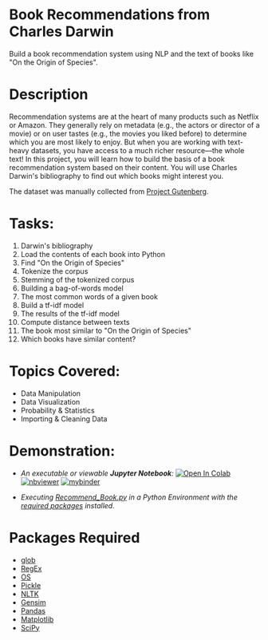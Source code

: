 # Book Recommendations from Charles Darwin
Build a book recommendation system using NLP and the text of books like "On the Origin of Species".

# Description
Recommendation systems are at the heart of many products such as Netflix or Amazon. They generally rely on metadata (e.g., the actors or director of a movie) or on user tastes (e.g., the movies you liked before) to determine which you are most likely to enjoy. But when you are working with text-heavy datasets, you have access to a much richer resource—the whole text! In this project, you will learn how to build the basis of a book recommendation system based on their content. You will use Charles Darwin's bibliography to find out which books might interest you.

The dataset was manually collected from [Project Gutenberg](https://www.gutenberg.org/).

# Tasks:
1. Darwin's bibliography
2. Load the contents of each book into Python
3. Find "On the Origin of Species"
4. Tokenize the corpus
5. Stemming of the tokenized corpus
6. Building a bag-of-words model
7. The most common words of a given book
8. Build a tf-idf model
9. The results of the tf-idf model
10. Compute distance between texts
11. The book most similar to "On the Origin of Species"
12. Which books have similar content?

# Topics Covered:
- Data Manipulation
- Data Visualization
- Probability & Statistics
- Importing & Cleaning Data

# Demonstration:

- *An executable or viewable **Jupyter Notebook**:* 
[![Open In Colab](https://colab.research.google.com/assets/colab-badge.svg)](https://colab.research.google.com/github/Suraj-Patro/Recommend_Book/blob/main/Recommend_Book.ipynb)
[![nbviewer](https://raw.githubusercontent.com/jupyter/design/master/logos/Badges/nbviewer_badge.svg)](https://nbviewer.jupyter.org/github/Suraj-Patro/Recommend_Book/blob/main/Recommend_Book.ipynb)
[![mybinder](https://mybinder.org/badge_logo.svg)](https://mybinder.org/v2/gh/Suraj-Patro/Recommend_Book/main?filepath=Recommend_Book.ipynb)

- *Executing [Recommend_Book.py](https://raw.githubusercontent.com/Suraj-Patro/Recommend_Book/main/recommend_book.py) in a Python Environment with the [required packages](#packages-required) installed.*

# Packages Required
- [glob](https://docs.python.org/3/library/glob.html)
- [RegEx](https://docs.python.org/3/library/re.html)
- [OS](https://docs.python.org/3/library/os.html)
- [Pickle](https://docs.python.org/3/library/pickle.html)
- [NLTK](https://www.nltk.org/index.html)
- [Gensim](https://radimrehurek.com/gensim/)
- [Pandas](https://pandas.pydata.org/pandas-docs/stable/getting_started/index.html#getting-started)
- [Matplotlib](https://matplotlib.org/stable/index.html)
- [SciPy](https://www.scipy.org/)
